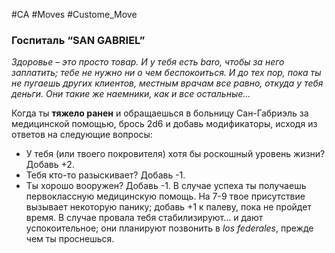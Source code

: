 #CA #Moves #Custome_Move

### Госпиталь “SAN GABRIEL”
*Здоровье – это просто товар. И у тебя есть baro, чтобы за него заплатить; тебе не нужно ни о чем беспокоиться. И до тех пор, пока ты не пугаешь других клиентов, местным врачам все равно, откуда у тебя деньги. Они такие же наемники, как и все остальные...*

Когда ты **тяжело ранен** и обращаешься в больницу Сан-Габриэль за медицинской помощью, брось 2d6 и добавь модификаторы, исходя из ответов на следующие вопросы: 
-  У тебя (или твоего покровителя) хотя бы роскошный уровень жизни? Добавь +2. 
-  Тебя кто-то разыскивает? Добавь -1. 
-  Ты хорошо вооружен? Добавь -1. 
В случае успеха ты получаешь первоклассную медицинскую помощь. На 7-9 твое присутствие вызывает некоторую панику; добавь +1 к палеву, пока не пройдет время. В случае провала тебя стабилизируют... и дают успокоительное; они планируют позвонить в *los federales*, прежде чем ты проснешься.